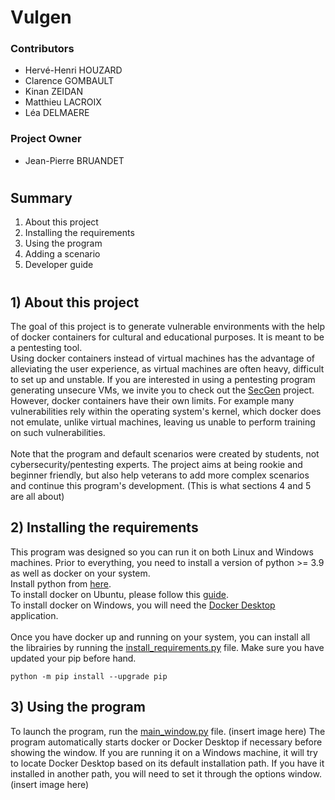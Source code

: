 # Vulgen

### Contributors
- Hervé-Henri HOUZARD 
- Clarence GOMBAULT
- Kinan ZEIDAN 
- Matthieu LACROIX
- Léa DELMAERE
### Project Owner
- Jean-Pierre BRUANDET
#
## Summary
1) About this project
2) Installing the requirements
3) Using the program
4) Adding a scenario
5) Developer guide
#
## 1) About this project

The goal of this project is to generate vulnerable environments with the help of docker containers for cultural and educational purposes. It is meant to be a pentesting tool.
<br>Using docker containers instead of virtual machines has the advantage of alleviating the user experience, as virtual machines are often heavy, difficult to set up and unstable. If you are interested in using a pentesting program generating unsecure VMs, we invite you to check out the [SecGen](https://github.com/cliffe/SecGen) project.
<br>However, docker containers have their own limits. For example many vulnerabilities rely within the operating system's kernel, which docker does not emulate, unlike virtual machines, leaving us unable to perform training on such vulnerabilities. 
<br><br>Note that the program and default scenarios were created by students, not cybersecurity/pentesting experts. The project aims at being rookie and beginner friendly, but also help veterans to add more complex scenarios and continue this program's development. (This is what sections 4 and 5 are all about)

## 2) Installing the requirements

This program was designed so you can run it on both Linux and Windows machines. Prior to everything, you need to install a version of python >= 3.9 as well as docker on your system.
<br>Install python from [here](https://www.python.org/downloads/). 
<br>To install docker on Ubuntu, please follow this [guide](https://docs.docker.com/engine/install/ubuntu/).
<br>To install docker on Windows, you will need the [Docker Desktop](https://docs.docker.com/desktop/install/windows-install/) application.
<br><br>Once you have docker up and running on your system, you can install all the librairies by running the [install_requirements.py](src/install_requirements.py) file. Make sure you have updated your pip before hand.

    python -m pip install --upgrade pip

## 3) Using the program
To launch the program, run the [main_window.py](src/main_window.py) file. (insert image here) The program automatically starts docker or Docker Desktop if necessary before showing the window. If you are running it on a Windows machine, it will try to locate Docker Desktop based on its default installation path. If you have it installed in another path, you will need to set it through the options window. (insert image here)

